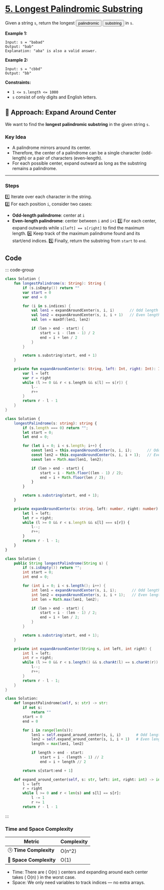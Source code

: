 # [5. Longest Palindromic Substring](https://leetcode.com/problems/longest-palindromic-substring/description/?envType=study-plan-v2&envId=top-interview-150)

Given a string <code>s</code>, return the longest <button type="button" aria-haspopup="dialog" aria-expanded="false" aria-controls="radix-:r1b:" data-state="closed" class="">palindromic</button> <button type="button" aria-haspopup="dialog" aria-expanded="false" aria-controls="radix-:r1c:" data-state="closed" class="">substring</button> in <code>s</code>.

**Example 1:** 

```
Input: s = "babad"
Output: "bab"
Explanation: "aba" is also a valid answer.
```

**Example 2:** 

```
Input: s = "cbbd"
Output: "bb"
```

**Constraints:** 

- <code>1 <= s.length <= 1000</code>
- <code>s</code> consist of only digits and English letters.

## 🚀 Approach: Expand Around Center

We want to find the **longest palindromic substring** in the given string `s`.

### Key Idea
- A palindrome mirrors around its center.
- Therefore, the center of a palindrome can be a single character (odd-length) or a pair of characters (even-length).
- For each possible center, expand outward as long as the substring remains a palindrome.

---

### Steps
1️⃣ Iterate over each character in the string.  
2️⃣ For each position `i`, consider two cases:
   - **Odd-length palindrome**: center at `i`
   - **Even-length palindrome**: center between `i` and `i+1`
3️⃣ For each center, expand outwards while `s[left] == s[right]` to find the maximum length.
4️⃣ Keep track of the maximum palindrome found and its start/end indices.
5️⃣ Finally, return the substring from `start` to `end`.

## Code

::: code-group

```kotlin [Kotlin]
class Solution {
    fun longestPalindrome(s: String): String {
        if (s.isEmpty()) return ""
        var start = 0
        var end = 0

        for (i in s.indices) {
            val len1 = expandAroundCenter(s, i, i)       // Odd length
            val len2 = expandAroundCenter(s, i, i + 1)   // Even length
            val len = maxOf(len1, len2)

            if (len > end - start) {
                start = i - (len - 1) / 2
                end = i + len / 2
            }
        }

        return s.substring(start, end + 1)
    }

    private fun expandAroundCenter(s: String, left: Int, right: Int): Int {
        var l = left
        var r = right
        while (l >= 0 && r < s.length && s[l] == s[r]) {
            l--
            r++
        }
        return r - l - 1
    }
}
```

```typescript [TypeScript]
class Solution {
    longestPalindrome(s: string): string {
        if (s.length === 0) return "";
        let start = 0;
        let end = 0;

        for (let i = 0; i < s.length; i++) {
            const len1 = this.expandAroundCenter(s, i, i);       // Odd length
            const len2 = this.expandAroundCenter(s, i, i + 1);   // Even length
            const len = Math.max(len1, len2);

            if (len > end - start) {
                start = i - Math.floor((len - 1) / 2);
                end = i + Math.floor(len / 2);
            }
        }

        return s.substring(start, end + 1);
    }

    private expandAroundCenter(s: string, left: number, right: number): number {
        let l = left;
        let r = right;
        while (l >= 0 && r < s.length && s[l] === s[r]) {
            l--;
            r++;
        }
        return r - l - 1;
    }
}
```

```java [Java]
class Solution {
    public String longestPalindrome(String s) {
        if (s.isEmpty()) return "";
        int start = 0;
        int end = 0;

        for (int i = 0; i < s.length(); i++) {
            int len1 = expandAroundCenter(s, i, i);       // Odd length
            int len2 = expandAroundCenter(s, i, i + 1);   // Even length
            int len = Math.max(len1, len2);

            if (len > end - start) {
                start = i - (len - 1) / 2;
                end = i + len / 2;
            }
        }

        return s.substring(start, end + 1);
    }

    private int expandAroundCenter(String s, int left, int right) {
        int l = left;
        int r = right;
        while (l >= 0 && r < s.length() && s.charAt(l) == s.charAt(r)) {
            l--;
            r++;
        }
        return r - l - 1;
    }
}
```

```python [Python]
class Solution:
    def longestPalindrome(self, s: str) -> str:
        if not s:
            return ""
        start = 0
        end = 0

        for i in range(len(s)):
            len1 = self.expand_around_center(s, i, i)       # Odd length
            len2 = self.expand_around_center(s, i, i + 1)   # Even length
            length = max(len1, len2)

            if length > end - start:
                start = i - (length - 1) // 2
                end = i + length // 2

        return s[start:end + 1]

    def expand_around_center(self, s: str, left: int, right: int) -> int:
        l = left
        r = right
        while l >= 0 and r < len(s) and s[l] == s[r]:
            l -= 1
            r += 1
        return r - l - 1
```

:::

### Time and Space Complexity

| Metric                | Complexity            |
|------------------------|-----------------------|
| 🕒 **Time Complexity**  |  O(n^2)  |
| 💾 **Space Complexity** |  O(1)    |

- Time: There are \( O(n) \) centers and expanding around each center takes \( O(n) \) in the worst case.
- Space: We only need variables to track indices — no extra arrays.